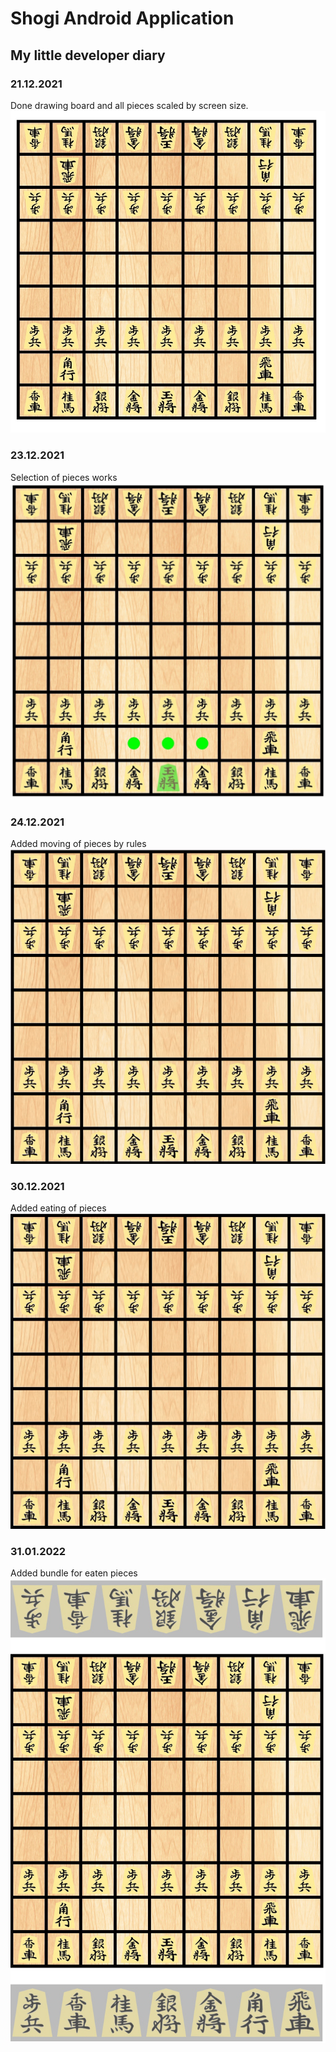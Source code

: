 # Shogi Android Application 
## My little developer diary

### 21.12.2021 
Done drawing board and all pieces scaled by screen size.
![Shogi View](Screenshots/Board1.jpg)

### 23.12.2021
Selection of pieces works
![Shogi View](Screenshots/selectedPiece.jpg)

### 24.12.2021
Added moving of pieces by rules
![Moving Pieces](Screenshots/Move.gif)

### 30.12.2021
Added eating of pieces 
![Eating](Screenshots/Eating.gif)

### 31.01.2022
Added bundle for eaten pieces
![Bundle](Screenshots/bundle.jpg)